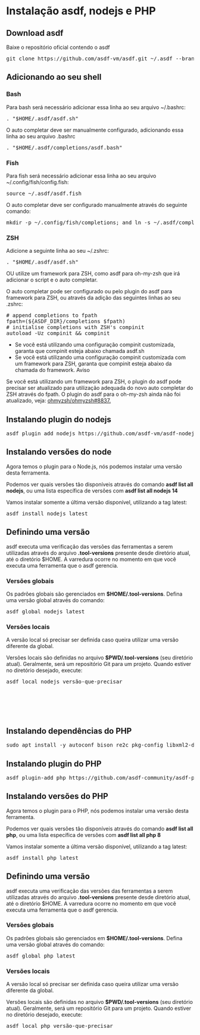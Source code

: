 <h1>Instalação asdf, nodejs e PHP</h1>

<h2>Download asdf</h2>
<p>Baixe o repositório oficial contendo o asdf</p>
<pre>git clone https://github.com/asdf-vm/asdf.git ~/.asdf --branch v0.14.1</pre>

<h2>Adicionando ao seu shell</h2>

<h3>Bash</h3>

<p>Para bash será necessário adicionar essa linha ao seu arquivo ~/.bashrc: </p>
<pre>. "$HOME/.asdf/asdf.sh" </pre>

<p>O auto completar deve ser manualmente configurado, adicionando essa linha ao seu arquivo .bashrc</p>
<pre>. "$HOME/.asdf/completions/asdf.bash"</pre>

<h3>Fish</h3>

<p>Para fish será necessário adicionar essa linha ao seu arquivo ~/.config/fish/config.fish: </p>
<pre>source ~/.asdf/asdf.fish</pre>

<p>O auto completar deve ser configurado manualmente através do seguinte comando:</p>
<pre>mkdir -p ~/.config/fish/completions; and ln -s ~/.asdf/completions/asdf.fish ~/.config/fish/completions</pre>

<h3>ZSH</h3>

<p>Adicione a seguinte linha ao seu ~/.zshrc: </p>
<pre>. "$HOME/.asdf/asdf.sh" </pre>

<p>OU utilize um framework para ZSH, como asdf para oh-my-zsh que irá adicionar o script e o auto completar.

O auto completar pode ser configurado ou pelo plugin do asdf para framework para ZSH, ou através da adição das seguintes linhas ao seu .zshrc:</p>
<pre># append completions to fpath
fpath=(${ASDF_DIR}/completions $fpath)
# initialise completions with ZSH's compinit
autoload -Uz compinit && compinit</pre>
* Se você está utilizando uma configuração compinit customizada, garanta que compinit esteja abaixo chamada asdf.sh
* Se você está utilizando uma configuração compinit customizada com um framework para ZSH, garanta que compinit esteja abaixo da chamada do framework.
Aviso

Se você está utilizando um framework para ZSH, o plugin do asdf pode precisar ser atualizado para utilização adequada do novo auto completar do ZSH através do fpath. O plugin do asdf para o oh-my-zsh ainda não foi atualizado, veja: [ohmyzsh/ohmyzsh#8837.](ohmyzsh/ohmyzsh#8837)

<h2>Instalando plugin do nodejs</h2>

<pre>asdf plugin add nodejs https://github.com/asdf-vm/asdf-nodejs.git</pre>

<h2>Instalando versões do node</h2>
Agora temos o plugin para o Node.js, nós podemos instalar uma versão desta ferramenta.

Podemos ver quais versões tão disponíveis através do comando <strong>asdf list all nodejs</strong>, ou uma lista específica de versões com <strong>asdf list all nodejs 14</strong>

Vamos instalar somente a última versão disponível, utilizando a tag latest:

<pre>asdf install nodejs latest</pre>

<h2>Definindo uma versão</h2>
asdf executa uma verificação das versões das ferramentas a serem utilizadas através do arquivo <strong>.tool-versions</strong> presente desde diretório atual, até o diretório $HOME. A varredura ocorre no momento em que você executa uma ferramenta que o asdf gerencia.

<h3>Versões globais</h3>
Os padrões globais são gerenciados em <strong>$HOME/.tool-versions</strong>. Defina uma versão global através do comando:

<pre>asdf global nodejs latest</pre>

<h3>Versões locais</h3>
A versão local só precisar ser definida caso queira utilizar uma versão diferente da global.

Versões locais são definidas no arquivo <strong>$PWD/.tool-versions</strong> (seu diretório atual). Geralmente, será um repositório Git para um projeto. Quando estiver no diretório desejado, execute:
<pre>asdf local nodejs versão-que-precisar</pre>
<br/><br/><br/><br/>
<h2>Instalando dependências do PHP</h2>
<pre>sudo apt install -y autoconf bison re2c pkg-config libxml2-dev libsqlite3-dev zlib1g-dev libcurl4-openssl-dev libgd-dev libonig-dev libpq-dev libzip-dev build-essential libssl-dev libreadline-dev</pre>
<h2>Instalando plugin do PHP</h2>

<pre>asdf plugin-add php https://github.com/asdf-community/asdf-php.git</pre>

<h2>Instalando versões do PHP</h2>
Agora temos o plugin para o PHP, nós podemos instalar uma versão desta ferramenta.

Podemos ver quais versões tão disponíveis através do comando <strong>asdf list all php</strong>, ou uma lista específica de versões com <strong>asdf list all php 8</strong>

Vamos instalar somente a última versão disponível, utilizando a tag latest:

<pre>asdf install php latest</pre>

<h2>Definindo uma versão</h2>
asdf executa uma verificação das versões das ferramentas a serem utilizadas através do arquivo <strong>.tool-versions</strong> presente desde diretório atual, até o diretório $HOME. A varredura ocorre no momento em que você executa uma ferramenta que o asdf gerencia.

<h3>Versões globais</h3>
Os padrões globais são gerenciados em <strong>$HOME/.tool-versions</strong>. Defina uma versão global através do comando:

<pre>asdf global php latest</pre>

<h3>Versões locais</h3>
A versão local só precisar ser definida caso queira utilizar uma versão diferente da global.

Versões locais são definidas no arquivo <strong>$PWD/.tool-versions</strong> (seu diretório atual). Geralmente, será um repositório Git para um projeto. Quando estiver no diretório desejado, execute:
<pre>asdf local php versão-que-precisar</pre>



